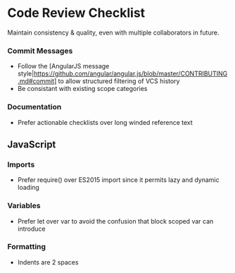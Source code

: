 # Code Review Checklist

Maintain consistency & quality, even with multiple collaborators in future. 

### Commit Messages

* Follow the [AngularJS message style|https://github.com/angular/angular.js/blob/master/CONTRIBUTING.md#commit]
  to allow structured filtering of VCS history
* Be consistant with existing scope categories

### Documentation

* Prefer actionable checklists over long winded reference text

## JavaScript

### Imports

* Prefer require() over ES2015 import since it permits lazy and dynamic loading

### Variables

* Prefer let over var to avoid the confusion that block scoped var can introduce

### Formatting

* Indents are 2 spaces
